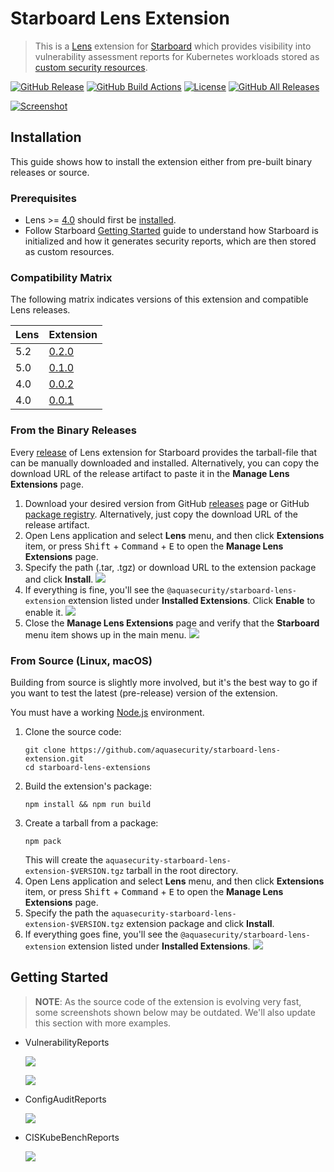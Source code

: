 # Starboard Lens Extension

> This is a [Lens][lens] extension for [Starboard][starboard] which provides visibility into
> vulnerability assessment reports for Kubernetes workloads stored as [custom security resources][starboard-crds].

[![GitHub Release][release-img]][releases]
[![GitHub Build Actions][build-action-img]][actions]
[![License][license-img]][license]
[![GitHub All Releases][github-all-releases-img]][releases]

[![Screenshot](docs/images/starboard-lens-extension-video.png)](https://youtu.be/X-bhVwmp2l4)

## Installation

This guide shows how to install the extension either from pre-built binary releases or source.

### Prerequisites

* Lens >= [4.0][min-lens] should first be [installed][lens-installation].
* Follow Starboard [Getting Started] guide to understand how Starboard is initialized and how it generates security
  reports, which are then stored as custom resources.

### Compatibility Matrix

The following matrix indicates versions of this extension and compatible Lens releases.

| Lens | Extension                                                                             |
|------|---------------------------------------------------------------------------------------|
| 5.2  | [0.2.0](https://github.com/aquasecurity/starboard-lens-extension/releases/tag/v0.2.0) |
| 5.0  | [0.1.0](https://github.com/aquasecurity/starboard-lens-extension/releases/tag/v0.1.0) |
| 4.0  | [0.0.2](https://github.com/aquasecurity/starboard-lens-extension/releases/tag/v0.0.2) |
| 4.0  | [0.0.1](https://github.com/aquasecurity/starboard-lens-extension/releases/tag/v0.0.1) |

### From the Binary Releases

Every [release][releases] of Lens extension for Starboard provides the tarball-file that can be manually
downloaded and installed. Alternatively, you can copy the download URL of the release artifact to paste it in the
**Manage Lens Extensions** page.

1. Download your desired version from GitHub [releases] page or GitHub
   [package registry][package-registry]. Alternatively, just copy the download URL of the release artifact.
2. Open Lens application and select **Lens** menu, and then click **Extensions** item, or press
   <kbd>Shift</kbd> + <kbd>Command</kbd> + <kbd>E</kbd> to open the **Manage Lens Extensions** page.
3. Specify the path (.tar, .tgz) or download URL to the extension package and click **Install**.
   ![](docs/images/extensions-ui-install.png)
4. If everything is fine, you'll see the `@aquasecurity/starboard-lens-extension` extension listed under
   **Installed Extensions**. Click **Enable** to enable it.
   ![](docs/images/extensions-ui-enable.png)
5. Close the **Manage Lens Extensions** page and verify that the **Starboard** menu item shows up in the main menu.
   ![](docs/images/starboard-extension-verify.png)

### From Source (Linux, macOS)

Building from source is slightly more involved, but it's the best way to go if you want to test the latest (pre-release)
version of the extension.

You must have a working [Node.js] environment.

1. Clone the source code:
   ```
   git clone https://github.com/aquasecurity/starboard-lens-extension.git
   cd starboard-lens-extensions
   ```
2. Build the extension's package:
   ```
   npm install && npm run build
   ```
3. Create a tarball from a package:
   ```
   npm pack
   ```
   This will create the `aquasecurity-starboard-lens-extension-$VERSION.tgz` tarball in the root directory.
4. Open Lens application and select **Lens** menu, and then click **Extensions** item, or press
   <kbd>Shift</kbd> + <kbd>Command</kbd> + <kbd>E</kbd> to open the **Manage Lens Extensions** page.
5. Specify the path the `aquasecurity-starboard-lens-extension-$VERSION.tgz` extension package and click **Install**.
6. If everything goes fine, you'll see the `@aquasecurity/starboard-lens-extension` extension listed under
   **Installed Extensions**.
   ![](docs/images/extensions-ui-enable.png)

## Getting Started

> **NOTE**: As the source code of the extension is evolving very fast, some screenshots shown below
> may be outdated. We'll also update this section with more examples.

- VulnerabilityReports

  ![](./docs/images/lens_vulnerability_report.png)

  ![](./docs/images/lens_workload_vulnerabilities.png)
- ConfigAuditReports

  ![](./docs/images/lens_configaudit_report.png)
- CISKubeBenchReports

  ![](./docs/images/lens_ciskubebench_report.png)

[lens]: https://github.com/lensapp/lens
[starboard]: https://github.com/aquasecurity/starboard
[starboard-crds]: https://aquasecurity.github.io/starboard/latest/crds/
[Getting Started]: https://aquasecurity.github.io/starboard/latest/operator/getting-started/

[lens-installation]: https://github.com/lensapp/lens#installation
[lens-releases]: https://github.com/lensapp/lens/releases
[release-img]: https://img.shields.io/github/release/aquasecurity/starboard-lens-extension.svg?logo=github
[releases]: https://github.com/aquasecurity/starboard-lens-extension/releases
[github-all-releases-img]: https://img.shields.io/github/downloads/aquasecurity/starboard-lens-extension/total?logo=github
[package-registry]: https://github.com/aquasecurity/starboard-lens-extension/packages/520430
[build-action-img]: https://github.com/aquasecurity/starboard-lens-extension/workflows/Build/badge.svg
[actions]: https://github.com/aquasecurity/starboard-lens-extension/actions
[license]: https://github.com/aquasecurity/starboard-lens-extension/blob/master/LICENSE
[license-img]: https://img.shields.io/github/license/aquasecurity/starboard-lens-extension

[min-lens]: https://github.com/lensapp/lens/releases/tag/v4.0.0
[Node.js]: https://nodejs.org/en/download/